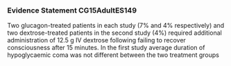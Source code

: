 ### Evidence Statement CG15AdultES149
Two glucagon-treated patients in each study (7% and 4% respectively) and two dextrose-treated patients in the second study (4%) required additional administration of 12.5 g IV dextrose following failing to recover consciousness after 15 minutes. In the first study average duration of hypoglycaemic coma was not different between the two treatment groups


